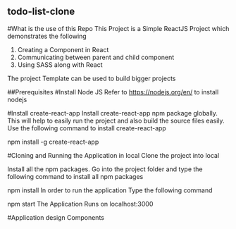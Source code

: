 ## todo-list-clone
#What is the use of this Repo
This Project is a Simple ReactJS Project which demonstrates the following

1. Creating a Component in React
2. Communicating between parent and child component
3. Using SASS along with React

The project Template can be used to build bigger projects

##Prerequisites
#Install Node JS
Refer to https://nodejs.org/en/ to install nodejs

#Install create-react-app
Install create-react-app npm package globally. This will help to easily run the project and also build the source files easily. Use the following command to install create-react-app

npm install -g create-react-app

#Cloning and Running the Application in local
Clone the project into local

Install all the npm packages. Go into the project folder and type the following command to install all npm packages

npm install
In order to run the application Type the following command

npm start
The Application Runs on localhost:3000

#Application design
Components
